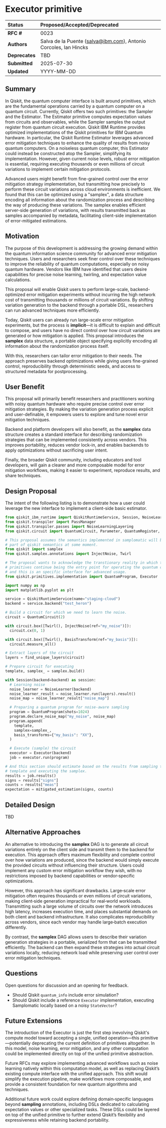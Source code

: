 # Executor primitive

| **Status**        | **Proposed/Accepted/Deprecated** |
|:------------------|:---------------------------------------------|
| **RFC #**         | 0023                                         |
| **Authors**       | Salva de la Puente (salva@ibm.com),  Antonio Corcoles, Ian Hincks    |
| **Deprecates**    | TBD                 |
| **Submitted**     | 2025-07-30                                   |
| **Updated**       | YYYY-MM-DD                                   |

## Summary
In Qiskit, the quantum computer interface is built around primitives, which are
the fundamental operations carried by a quantum computer on a quantum circuit.
Currently, Qiskit offers two such primitives: the Sampler and the Estimator.
The Estimator primitive computes expectation values from circuits and observables,
while the Sampler samples the output register from quantum circuit execution. Qiskit
IBM Runtime provides optimized implementations of the Qiskit primitives for IBM
Quantum hardware. In particular, the Qiskit Runtime Estimator leverages advanced error
mitigation techniques to enhance the quality of results from noisy quantum computers.
On a noiseless quantum computer, this Estimator could instead be constructed atop the
Sampler, simplifying its implementation. However, given current noise levels, robust
error mitigation is essential, requiring executing thousands or even millions of circuit
variations to implement certain mitigation protocols. 

Advanced users might benefit from fine-grained control over the error mitigation strategy
implementation, but transmitting how precisely to perform these circuit variations across
cloud environments is inefficient. We found that this can be optimized using a "samplex",
a data structure encoding all information about the randomization process and describing
the way of producing these variations. The samplex enables efficient server-side generation
of variations, with results transmitted back as samples accompanied by metadata, facilitating
client-side implementation of error-mitigated estimations.

## Motivation
The purpose of this development is addressing the growing demand within the
quantum information science community for advanced error mitigation techniques.
Users and researchers seek finer control over these techniques to improve the
reliability of quantum computations, especially on noisy quantum hardware.
Vendors like IBM have identified that users desire capabilities for precise
noise learning, twirling, and expectation value calculations.

This proposal will enable Qiskit users to perform large-scale, backend-optimized
error mitigation experiments without incurring the high network cost of
transmitting thousands or millions of circuit variations. By shifting variation
generation to the backend through a portable DSL, researchers can run advanced
techniques more efficiently.

Today, Qiskit users can already run large-scale error mitigation experiments,
but the process is **implicit**—it is difficult to explain and difficult to
compose, and users have no direct control over how circuit variations are
generated or how mitigation is applied. This proposal introduces the **samplex**
data structure, a portable object specifying explicitly encoding all information
about the randomization process itself.

With this, researchers can tailor error mitigation to their needs. The approach
preserves backend optimizations while giving users fine-grained
control, reproducibility through deterministic seeds, and access to structured
metadata for postprocessing.

## User Benefit
This proposal will primarily benefit researchers and practitioners working with
noisy quantum hardware who require precise control over error mitigation
strategies. By making the variation generation process explicit and
user-definable, it empowers users to explore and tune novel error mitigation
techniques.

Backend and platform developers will also benefit, as the **samplex** data structure
creates a standard interface for describing randomization strategies that can be
implemented consistently across vendors. This improves portability, reduces
vendor lock-in, and enables backends to apply optimizations without sacrificing
user intent.  

Finally, the broader Qiskit community, including educators and tool developers,
will gain a clearer and more composable model for error mitigation workflows,
making it easier to experiment, reproduce results, and share techniques.

## Design Proposal

The intent of the following listing is to demonstrate how a user could leverage
the new interface to implement a client-side basic estimator.

```python
from qiskit_ibm_runtime import QiskitRuntimeService, Session, NoiseLearner
from qiskit.transpiler import PassManager
from qiskit.transpiler.passes import NoiseLearningLayering
from qiskit.circuit import QuantumCircuit, Parameter, QuantumRegister, ClassicalRegister

# This proposal assumes the semantics implemented in samplomatic will become
# part of qiskit semantics at some moment.
from qiskit import samplex
from qiskit.samplex.annotations import InjectNoise, Twirl

# The proposal wants to acknowledge the transtionary reality in which the
# primitives continue being the entry point for operating the quantum computer
# and this is an specific interface for advanced usage.
from qiskit.primitives.implementation import QuantumProgram, Executor

import numpy as np
import matplotlib.pyplot as plt

service = QiskitRuntimeService(name="staging-cloud")
backend = service.backend("test_heron")

# Build a circuit for which we need to learn the noise.
circuit = QuantumCircuit(2)

with circuit.box([Twirl(), InjectNoise(ref="my_noise")]):
  circuit.cx(0, 1)

with circuit.box([Twirl(), BasisTransform(ref="my_basis")]):
  circuit.measure_all()

# Extract layers of the circuit
layers = find_unique_layers(circuit)

# Prepare circuit for executing
template, samplex_ = samplex.build()

with Session(backend=backend) as session:
  # Learning noise
  noise_learner = NoiseLearner(backend)
  noise_learner_result = noise_learner.run(layers).result()
  noise_map = noise_learner_result["noise_map"]

  # Preparing a quantum program for noise-aware sampling
  program = QuantumProgram(shots=1024)
  program.declare_noise_map("my_noise", noise_map)
  program.append(
    template,
    samplex=samplex_,
    basis_transforms={"my_basis": "XX"},
  )

  # Execute (sample) the circuit
  executor = Executor(backend)
  job = executor.run(program)

# And this section should estimate based on the results from sampling the
# template and executing the samplex.
results = job.results()
signs = results["signs"]
counts = results["meas"]
expectation = mitigated_estimation(signs, counts)
```

## Detailed Design
TBD

## Alternative Approaches
An alternative to introducing the **samplex** DAG is to generate all circuit
variations entirely on the client side and transmit them to the backend for
execution. This approach offers maximum flexibility and complete control over
how variations are produced, since the backend would simply execute the
provided circuits without influencing their structure. Users could implement
any custom error mitigation workflow they wish, with no restrictions imposed by
backend capabilities or vendor‑specific optimizations.

However, this approach has significant drawbacks. Large‑scale error mitigation
often requires thousands or even millions of circuit variations, making
client‑side generation impractical for real‑world workloads. Transmitting such a
large volume of circuits over the network introduces high latency, increases
execution time, and places substantial demands on both client and backend
infrastructure. It also complicates reproducibility across vendors, since each
vendor may handle large‑batch execution differently.

By contrast, the **samplex** DAG allows users to describe their variation
generation strategies in a portable, serialized form that can be transmitted
efficiently. The backend can then expand these strategies into actual circuit
variations locally, reducing network load while preserving user control over
error mitigation techniques.

## Questions
Open questions for discussion and an opening for feedback.

- Should Qiskit `quantum_info` include error simulation?
- Should Qiskit include a reference `Executor` implementation, executing Samplomatic
  locally based on a noisy `StateVector`?

## Future Extensions

The introduction of the Executor is just the first step inevolving Qiskit's
compute model toward accepting a single, unified operation—this
primitive—potentially deprecating the current definition of primitives altogether.
In this model, noise learning, error mitigation, and any other computation could be
implemented directly on top of the unified primitive abstraction.

Future RFCs may explore implementing advanced workflows such as noise learning
natively within this computation model, as well as replacing Qiskit’s existing
compute interface with the unified approach. This shift would simplify the
execution pipeline, make workflows more composable, and provide a consistent
foundation for new quantum algorithms and techniques.

Additional future work could explore defining domain‑specific languages beyond
**sampling** annotations, including DSLs dedicated to calculating expectation
values or other specialized tasks. These DSLs could be layered on top of the
unified primitive to further extend Qiskit’s flexibility and expressiveness while
retaining backend portability.
